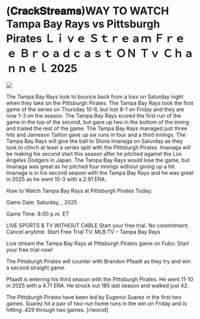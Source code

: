 # (𝐂𝐫𝐚𝐜𝐤𝐒𝐭𝐫𝐞𝐚𝐦𝐬)WAY TO WATCH Tampa Bay Rays vs Pittsburgh Pirates Ｌｉｖｅ Ｓｔｒｅａｍ Ｆｒｅｅ Ｂｒｏａｄｃａｓｔ ＯＮ Ｔｖ Ｃｈａｎｎｅｌ  2025  
  
  
[![](https://i.imgur.com/qSNzIqt.png)](https://movie.rssnews.media/ighUIsyQG.php)  
  
The Tampa Bay Rays look to bounce back from a loss on Saturday night when they take on the Pittsburgh Pirates. The Tampa Bay Rays took the first game of the series on Thursday 10-6, but lost 8-1 on Friday and they are now 1-3 on the season. The Tampa Bay Rays scored the first run of the game in the top of the second, but gave up two in the bottom of the inning and trailed the rest of the game. The Tampa Bay Rays managed just three hits and Jameson Taillon gave up six runs in four and a third innings. The Tampa Bay Rays will give the ball to Shota Imanaga on Saturday as they look to clinch at least a series split with the Pittsburgh Pirates. Imanaga will be making his second start this season after he pitched against the Los Angeles Dodgers in Japan. The Tampa Bay Rays would lose the game, but Imanaga was great as he pitched four innings without giving up a hit. Imanaga is in his second season with the Tampa Bay Rays and he was great in 2025 as he went 15-3 with a 2.91 ERA.

How to Watch Tampa Bay Rays at Pittsburgh Pirates Today:

Game Date: Saturday, , 2025

Game Time: 8:00 p.m. ET

LIVE SPORTS & TV WITHOUT CABLE
Start your free trial. No commitment. Cancel anytime.
Start Free Trial
TV: MLB.TV – Tampa Bay Rays

Live stream the Tampa Bay Rays at Pittsburgh Pirates game on Fubo: Start your free trial now!

The Pittsburgh Pirates will counter with Brandon Pfaadt as they try and win a second straight game.

Pfaadt is entering his third season with the Pittsburgh Pirates. He went 11-10 in 2025 with a 4.71 ERA. He struck out 185 last season and walked just 42.

The Pittsburgh Pirates have been led by Eugenio Suarez in the first two games. Suarez hit a pair of two-run home runs in the win on Friday and is hitting .429 through two games. [rlwxcid]
